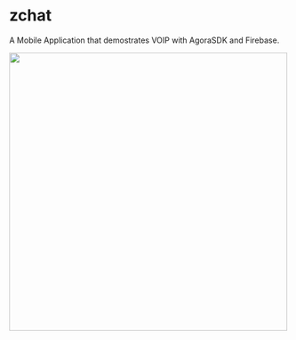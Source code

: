 # zchat

A Mobile Application that demostrates VOIP with AgoraSDK and Firebase.

<p float="left">
  <img src="https://raw.githubusercontent.com/Zfinix/zchat/master/screenshots/1.png" width="500" />
